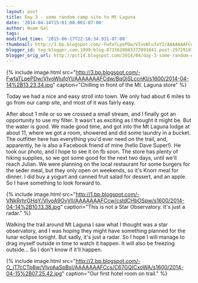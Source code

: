 ```yaml
---
layout: post
title: Day 3 - some random camp site to Mt Laguna
date: '2014-04-14T15:01:00.001-07:00'
author: Noam Gal
tags:
modified_time: '2015-06-17T22:16:34.931-07:00'
thumbnail: http://3.bp.blogspot.com/-FwfaTLpePDw/VIvoWlufoYI/AAAAAAAFCdw/BqOjSLccnKI/s72-c/2014-04-14%2B13.23.34.jpg
blogger_id: tag:blogger.com,1999:blog-8715620883377891841.post-2972918194405328480
blogger_orig_url: http://pct14.blogspot.com/2014/04/day-3-some-random-camp-site-to-mt-laguna.html
---
```


{% include image.html src="http://3.bp.blogspot.com/-FwfaTLpePDw/VIvoWlufoYI/AAAAAAAFCdw/BqOjSLccnKI/s1600/2014-04-14%2B13.23.34.jpg" caption="Chilling in front of the Mt. Laguna store" %}

Today we had a nice and easy stroll into town. We only had about 6 miles to go from our camp site, and most of it was fairly easy.

After about 1 mile or so we crossed a small stream, and I finally got an opportunity to use my filter. It wasn't as exciting as I thought it might be. But the water is good. We made good time, and got into the Mt Laguna lodge at about 11, where we got a room, showered and did some laundry in a bucket. The outfitter here has everything you'd ever need on the trail, and, apparently, he is also a Facebook friend of mine (hello Dave Super!). He took our photo, and I hope to see it on fb soon. The store has plenty of hiking supplies, so we got some good for the next two days, until we'll reach Julian. We were planning on the local restaurant for some burgers for the seder meal, but they only open on weekends, so it's Knorr meal for dinner. I did buy a yogurt and canned fruit salad for dessert, and an apple. So I have something to look forward to.

{% include image.html src="http://1.bp.blogspot.com/-VNkRrhrGHqY/VIvoA9OvVlI/AAAAAAAFCcw/cstdCHbOSpw/s1600/2014-04-14%2B10.13.38.jpg" caption="This is not a Star Observatory. It's just a radar." %}

Walking the trail around Mt Laguna I saw what I thought was a star observatory, and I was hoping they might have something planned for the lunar eclipse tonight. But sadly, it's just a radar. So I hope I will manage to drag myself outside in time to watch it happen. It will also be freezing outside... So I don't know if it'll happen.

{% include image.html src="http://2.bp.blogspot.com/-O_jT7cCTp8w/VIvoAaSpBsI/AAAAAAAFCcs/C67GQICxoWA/s1600/2014-04-15%2B07.25.42.jpg" caption="Our first hotel room on trail." %}

